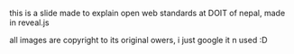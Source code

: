 this is a slide made to explain open web standards at DOIT of nepal, made in reveal.js

all images are copyright to its original owers, i just google it n used :D

